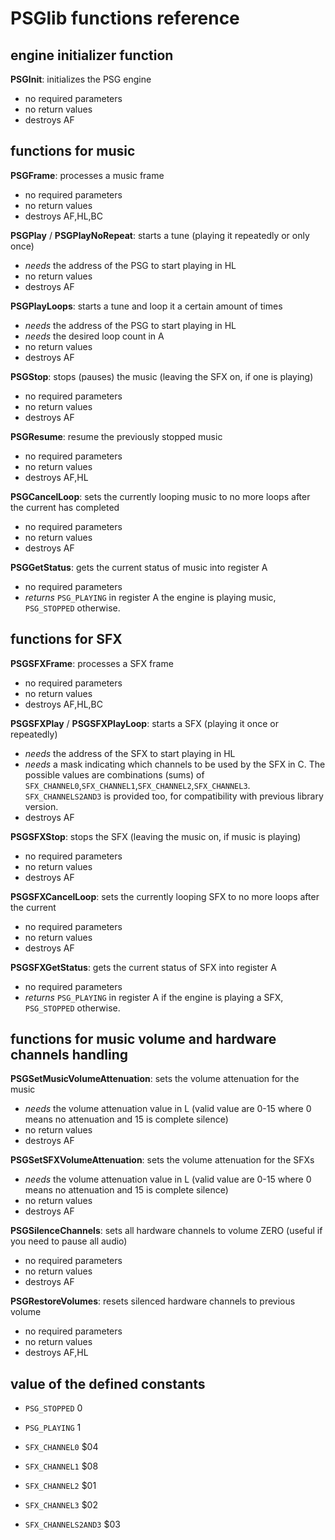 PSGlib functions reference
==========================

engine initializer function
---------------------------

**PSGInit**: initializes the PSG engine
- no required parameters
- no return values
- destroys AF

functions for music
-------------------

**PSGFrame**: processes a music frame
- no required parameters
- no return values
- destroys AF,HL,BC

**PSGPlay** / **PSGPlayNoRepeat**: starts a tune (playing it repeatedly or only once)
- *needs* the address of the PSG to start playing in HL
- no return values
- destroys AF

**PSGPlayLoops**: starts a tune and loop it a certain amount of times
- *needs* the address of the PSG to start playing in HL
- *needs* the desired loop count in A
- no return values
- destroys AF

**PSGStop**: stops (pauses) the music (leaving the SFX on, if one is playing)
- no required parameters
- no return values
- destroys AF

**PSGResume**: resume the previously stopped music
- no required parameters
- no return values
- destroys AF,HL

**PSGCancelLoop**: sets the currently looping music to no more loops after the current has completed
- no required parameters
- no return values
- destroys AF

**PSGGetStatus**: gets the current status of music into register A
- no required parameters
- *returns* `PSG_PLAYING` in register A the engine is playing music, `PSG_STOPPED` otherwise.

functions for SFX
-----------------

**PSGSFXFrame**: processes a SFX frame
- no required parameters
- no return values
- destroys AF,HL,BC

**PSGSFXPlay** / **PSGSFXPlayLoop**: starts a SFX (playing it once or repeatedly)
- *needs* the address of the SFX to start playing in HL
- *needs* a mask indicating which channels to be used by the SFX in C. The possible values are combinations (sums) of `SFX_CHANNEL0`,`SFX_CHANNEL1`,`SFX_CHANNEL2`,`SFX_CHANNEL3`. `SFX_CHANNELS2AND3` is provided too, for compatibility with previous library version.
- destroys AF

**PSGSFXStop**: stops the SFX (leaving the music on, if music is playing)
- no required parameters
- no return values
- destroys AF

**PSGSFXCancelLoop**: sets the currently looping SFX to no more loops after the current
- no required parameters
- no return values
- destroys AF

**PSGSFXGetStatus**: gets the current status of SFX into register A
- no required parameters
- *returns* `PSG_PLAYING` in register A if the engine is playing a SFX, `PSG_STOPPED` otherwise.

functions for music volume and hardware channels handling
---------------------------------------------------------

**PSGSetMusicVolumeAttenuation**: sets the volume attenuation for the music
- *needs* the volume attenuation value in L (valid value are 0-15 where 0 means no attenuation and 15 is complete silence)
- no return values
- destroys AF

**PSGSetSFXVolumeAttenuation**: sets the volume attenuation for the SFXs
- *needs* the volume attenuation value in L (valid value are 0-15 where 0 means no attenuation and 15 is complete silence)
- no return values
- destroys AF

**PSGSilenceChannels**: sets all hardware channels to volume ZERO (useful if you need to pause all audio)
- no required parameters
- no return values
- destroys AF

**PSGRestoreVolumes**: resets silenced hardware channels to previous volume
- no required parameters
- no return values
- destroys AF,HL

value of the defined constants
------------------------------

- `PSG_STOPPED`   0
- `PSG_PLAYING`   1

- `SFX_CHANNEL0`        $04
- `SFX_CHANNEL1`        $08
- `SFX_CHANNEL2`        $01
- `SFX_CHANNEL3`        $02
- `SFX_CHANNELS2AND3`   $03

